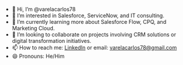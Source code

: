- 👋 Hi, I’m @varelacarlos78
- 👀 I’m interested in Salesforce, ServiceNow, and IT consulting.
- 🌱 I’m currently learning more about Salesforce Flow, CPQ, and Marketing Cloud.
- 💞️ I’m looking to collaborate on projects involving CRM solutions or digital transformation initiatives.
- 📫 How to reach me: [LinkedIn](https://www.linkedin.com/in/salesforce-consultant-carlos-varela/) or email: varelacarlos78@gmail.com
- 😄 Pronouns: He/Him

<!---
varelacarlos78/varelacarlos78 is a ✨ special ✨ repository because its `README.md` (this file) appears on your GitHub profile.
You can click the Preview link to take a look at your changes.
--->
